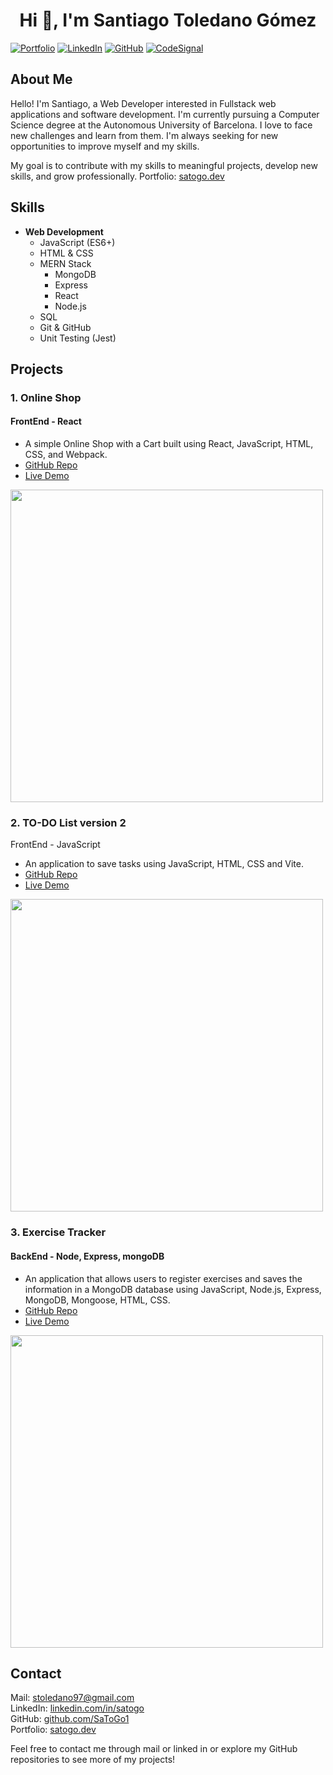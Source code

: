<h1 align="center">Hi 👋, I'm Santiago Toledano Gómez</h1>  

[![Portfolio](https://img.shields.io/badge/-Portfolio-lightcoral?style=flat-square&logo=web&link=https://satogo.dev)](https://satogo.dev)
[![LinkedIn](https://img.shields.io/badge/-LinkedIn-blue?style=flat-square&logo=linkedin&logoColor=white&link=https://linkedin.com/in/satogo)](https://linkedin.com/in/satogo)
[![GitHub](https://img.shields.io/badge/-GitHub-black?style=flat-square&logo=github&logoColor=white&link=https://github.com/SaToGo1)](https://github.com/SaToGo1)
[![CodeSignal](https://img.shields.io/badge/-CodeSignal-lightblue?style=flat-square&logo=codesignal&logoColor=white&link=https://app.codesignal.com/profile/santiago_x7i)](https://app.codesignal.com/profile/santiago_x7i)

## About Me
Hello! I'm Santiago, a Web Developer interested in Fullstack web applications and software development. I'm currently pursuing a Computer Science degree at the Autonomous University of Barcelona.
I love to face new challenges and learn from them. I'm always seeking for new opportunities to improve myself and my skills.

My goal is to contribute with my skills to meaningful projects, develop new skills, and grow professionally.
Portfolio: [satogo.dev](satogo.dev)

## Skills
- **Web Development**
  - JavaScript (ES6+)
  - HTML & CSS
  - MERN Stack
    -  MongoDB
    -  Express
    -  React
    -  Node.js
  - SQL
  - Git & GitHub
  - Unit Testing (Jest)

## Projects
### 1. Online Shop
#### FrontEnd - React
- A simple Online Shop with a Cart built using React, JavaScript, HTML, CSS, and Webpack.							           	            		      
- [GitHub Repo](https://github.com/SaToGo1/shopping-cart)
- [Live Demo](https://satogo1.github.io/shopping-cart/)
<img src="https://github.com/SaToGo1/shopping-cart/assets/85353835/ad492f89-6be4-4243-9c86-fad7a67cc3b6" width="500px">

### 2. TO-DO List version 2 
FrontEnd - JavaScript
- An application to save tasks using JavaScript, HTML, CSS and Vite.
- [GitHub Repo](https://github.com/SaToGo1/todo-list-version2)
- [Live Demo](https://satogo1.github.io/todo-list-version2/)
<img src="https://github.com/SaToGo1/todo-list-version2/assets/85353835/0ac9d517-06db-40c7-9a75-98f16416b76c)" width="500px">

### 3. Exercise Tracker
#### BackEnd - Node, Express, mongoDB
- An application that allows users to register exercises and saves the information in a MongoDB database using JavaScript, Node.js, Express, MongoDB, Mongoose, HTML, CSS.
- [GitHub Repo](https://github.com/SaToGo1/project-exercisetracker)
- [Live Demo](https://project-exercisetracker.satogo.repl.co/)
<img src="https://github.com/SaToGo1/project-exercisetracker/assets/85353835/a7a8cfe7-dd1d-4f94-868d-624677ef2ae6" width="500px">

## Contact
Mail: stoledano97@gmail.com  
LinkedIn: [linkedin.com/in/satogo](https://linkedin.com/in/satogo)  
GitHub: [github.com/SaToGo1](https://github.com/SaToGo1)  
Portfolio: [satogo.dev](satogo.dev)

Feel free to contact me through mail or linked in or explore my GitHub repositories to see more of my projects!
